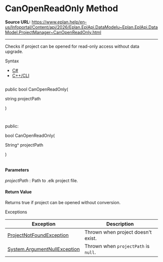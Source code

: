 # CanOpenReadOnly Method

**Source URL:** https://www.eplan.help/en-us/Infoportal/Content/api/2026/Eplan.EplApi.DataModelu~Eplan.EplApi.DataModel.ProjectManager~CanOpenReadOnly.html

---

Checks if project can be opened for read-only access without data upgrade.

Syntax

- [C#](#i-syntax-CS)
- [C++/CLI](#i-syntax-CPP2005)

```
```
public bool CanOpenReadOnly( 

   string projectPath

)
```
```

```
```
public:

bool CanOpenReadOnly( 

   String^ projectPath

)
```
```

#### Parameters

*projectPath*
:   Path to .elk project file.

#### Return Value

Returns true if project can be opened without conversion.

Exceptions

| Exception | Description |
| --- | --- |
| [ProjectNotFoundException](Eplan.EplApi.DataModelu~Eplan.EplApi.DataModel.ProjectNotFoundException.html) | Thrown when project doesn't exist. |
| [System.ArgumentNullException](#) | Thrown when  `projectPath`  is `null`. |
